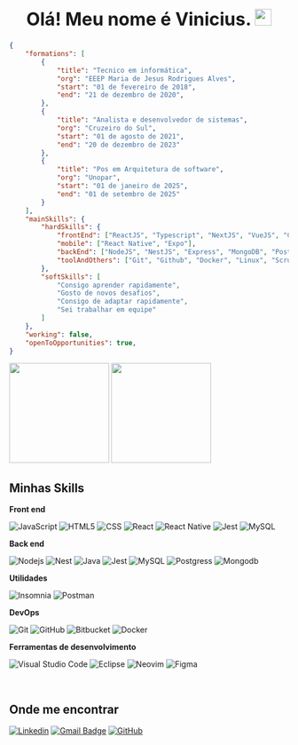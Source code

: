 <h1 align="center" style="font-size: 2rem"> Olá! Meu nome é Vinicius. <img src="https://raw.githubusercontent.com/kaueMarques/kaueMarques/master/hi.gif" width="30"></h1>

```json
{
    "formations": [
        {
            "title": "Tecnico em informática", 
            "org": "EEEP Maria de Jesus Rodrigues Alves",
            "start": "01 de fevereiro de 2018",
            "end": "21 de dezembro de 2020",
        },
        {
            "title": "Analista e desenvolvedor de sistemas",
            "org": "Cruzeiro do Sul",
            "start": "01 de agosto de 2021",
            "end": "20 de dezembro de 2023"
        },
        {
            "title": "Pos em Arquitetura de software",
            "org": "Unopar",
            "start": "01 de janeiro de 2025",
            "end": "01 de setembro de 2025"
        }
    ],
    "mainSkills": {
        "hardSkills": {
            "frontEnd": ["ReactJS", "Typescript", "NextJS", "VueJS", "CSS", "SASS", "Jest"],
            "mobile": ["React Native", "Expo"],
            "backEnd": ["NodeJS", "NestJS", "Express", "MongoDB", "Postgres", "Spring boot"],
            "toolAndOthers": ["Git", "Github", "Docker", "Linux", "Scrum"]
        },
        "softSkills": [
            "Consigo aprender rapidamente",
            "Gosto de novos desafios",
            "Consigo de adaptar rapidamente",
            "Sei trabalhar em equipe"
        ]
    },
    "working": false,
    "openToOpportunities": true,
}
```

<div>
 <img height="180em" src="https://github-readme-stats.vercel.app/api?username=vinicius377&show_icons=true&theme=omni&include_all_commits=true&count_private=true&hide=stars"/>
 <img height="180em" src="https://github-readme-stats.vercel.app/api/top-langs/?username=vinicius377&layout=compact&langs_count=7&theme=omni"/>
</div>

## Minhas Skills

**Front end**

![JavaScript](https://img.shields.io/badge/-JavaScript-333333?style=flat&logo=javascript)
![HTML5](https://img.shields.io/badge/-HTML5-333333?style=flat&logo=HTML5)
![CSS](https://img.shields.io/badge/-CSS-333333?style=flat&logo=CSS3&logoColor=1572B6)
![React](https://img.shields.io/badge/-React-333333?style=flat&logo=react)
![React Native](https://img.shields.io/badge/-React%20Native-333333?style=flat&logo=react)
![Jest](https://img.shields.io/badge/-Jest-333333?style=flat&logo=jest)
![MySQL](https://img.shields.io/badge/-MySQL-333333?style=flat&logo=mysql)

**Back end**

![Nodejs](https://img.shields.io/badge/-Nodejs-333333?style=flat&logo=node.js)
![Nest](https://img.shields.io/badge/-Nest-333333?style=flat&logo=node.js)
![Java](https://img.shields.io/badge/-Java-333333?style=flat&logo=Java&logoColor=007396)
![Jest](https://img.shields.io/badge/-Jest-333333?style=flat&logo=jest)
![MySQL](https://img.shields.io/badge/-MySQL-333333?style=flat&logo=mysql)
![Postgress](https://img.shields.io/badge/-Postgresql-333333?style=flat&logo=postgresql)
![Mongodb](https://img.shields.io/badge/-Mongdb-333333?style=flat&logo=mongodb)

**Utilidades**

![Insomnia](https://img.shields.io/badge/-Insomnia-333333?style=flat&logo=insomnia)
![Postman](https://img.shields.io/badge/-Postman-333333?style=flat&logo=postman)

**DevOps**

![Git](https://img.shields.io/badge/-Git-333333?style=flat&logo=git)
![GitHub](https://img.shields.io/badge/-GitHub-333333?style=flat&logo=github)
![Bitbucket](https://img.shields.io/badge/-Bitbucket-333333?style=flat&logo=bitbucket)
![Docker](https://img.shields.io/badge/-Docker-333333?style=flat&logo=docker)

**Ferramentas de desenvolvimento**

![Visual Studio Code](https://img.shields.io/badge/-Visual%20Studio%20Code-333333?style=flat&logo=visual-studio-code&logoColor=007ACC)
![Eclipse](https://img.shields.io/badge/-Eclipse-333333?style=flat&logo=eclipse-ide&logoColor=2C2255)
![Neovim](https://img.shields.io/badge/-Figma-333333?style=flat&logo=figma&logoColor=007ACC)
![Figma](https://img.shields.io/badge/-Neovim-333333?style=flat&logo=neovim&logoColor=007ACC)

<br/>


## Onde me encontrar

[![Linkedin](https://img.shields.io/badge/-Vinicius-blue?style=flat-square&logo=Linkedin&logoColor=white&link=https://www.linkedin.com/in/vinicius-aguiar11)](https://www.linkedin.com/in/vinicius-aguiar11/)
[![Gmail Badge](https://img.shields.io/badge/-viniciusep181@gmail.com-006bed?style=flat-square&logo=Gmail&logoColor=white&link=mailto:viniciusep181@gmail.com)](mailto:viniciusep181@gmail.com)
[![GitHub](https://img.shields.io/github/followers/vinicius377?label=follow&style=social)](https://github.com/vinicius377/Vinicius37)

